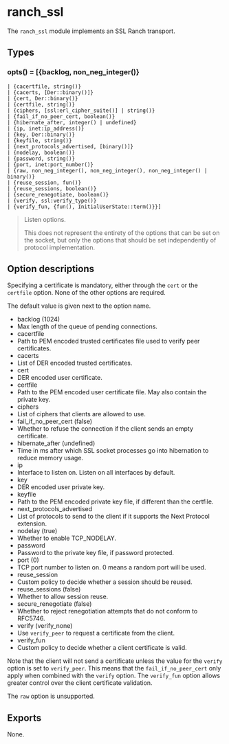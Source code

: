 ranch_ssl
=========

The `ranch_ssl` module implements an SSL Ranch transport.

Types
-----

### opts() = [{backlog, non_neg_integer()}
	| {cacertfile, string()}
	| {cacerts, [Der::binary()]}
	| {cert, Der::binary()}
	| {certfile, string()}
	| {ciphers, [ssl:erl_cipher_suite()] | string()}
	| {fail_if_no_peer_cert, boolean()}
	| {hibernate_after, integer() | undefined}
	| {ip, inet:ip_address()}
	| {key, Der::binary()}
	| {keyfile, string()}
	| {next_protocols_advertised, [binary()]}
	| {nodelay, boolean()}
	| {password, string()}
	| {port, inet:port_number()}
	| {raw, non_neg_integer(), non_neg_integer(), non_neg_integer() | binary()}
	| {reuse_session, fun()}
	| {reuse_sessions, boolean()}
	| {secure_renegotiate, boolean()}
	| {verify, ssl:verify_type()}
	| {verify_fun, {fun(), InitialUserState::term()}}]

> Listen options.
>
> This does not represent the entirety of the options that can
> be set on the socket, but only the options that should be
> set independently of protocol implementation.

Option descriptions
-------------------

Specifying a certificate is mandatory, either through the `cert`
or the `certfile` option. None of the other options are required.

The default value is given next to the option name.

 -  backlog (1024)
   -  Max length of the queue of pending connections.
 -  cacertfile
   -  Path to PEM encoded trusted certificates file used to verify peer certificates.
 -  cacerts
   -  List of DER encoded trusted certificates.
 -  cert
   -  DER encoded user certificate.
 -  certfile
   -  Path to the PEM encoded user certificate file. May also contain the private key.
 -  ciphers
   -  List of ciphers that clients are allowed to use.
 -  fail_if_no_peer_cert (false)
   -  Whether to refuse the connection if the client sends an empty certificate.
 -  hibernate_after (undefined)
   -  Time in ms after which SSL socket processes go into hibernation to reduce memory usage.
 -  ip
   -  Interface to listen on. Listen on all interfaces by default.
 -  key
   -  DER encoded user private key.
 -  keyfile
   -  Path to the PEM encoded private key file, if different than the certfile.
 -  next_protocols_advertised
   -  List of protocols to send to the client if it supports the Next Protocol extension.
 -  nodelay (true)
   -  Whether to enable TCP_NODELAY.
 -  password
   -  Password to the private key file, if password protected.
 -  port (0)
   -  TCP port number to listen on. 0 means a random port will be used.
 -  reuse_session
   -  Custom policy to decide whether a session should be reused.
 -  reuse_sessions (false)
   -  Whether to allow session reuse.
 -  secure_renegotiate (false)
   -  Whether to reject renegotiation attempts that do not conform to RFC5746.
 -  verify (verify_none)
   -  Use `verify_peer` to request a certificate from the client.
 -  verify_fun
   -  Custom policy to decide whether a client certificate is valid.

Note that the client will not send a certificate unless the
value for the `verify` option is set to `verify_peer`. This
means that the `fail_if_no_peer_cert` only apply when combined
with the `verify` option. The `verify_fun` option allows
greater control over the client certificate validation.

The `raw` option is unsupported.

Exports
-------

None.
